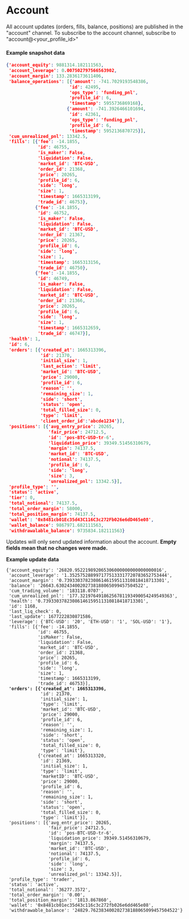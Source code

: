 # Account

All account updates (orders, fills, balance, positions) are published in the "account" channel. To subscribe to the account channel, subscribe to "account@\<your\_profile\_id>"

#### Example snapshot data

```json
{'account_equity': 9881314.182111563,
 'account_leverage': 0.007502797566563902,
 'account_margin': 133.2836173611406,
 'balance_operations': [{'amount': -741.7029193548386,
                        'id': 42495,
                        'ops_type': 'funding_pnl',
                        'profile_id': 6,
                        'timestamp': 5955736869168},
                       {'amount': -741.3926466101694,
                        'id': 42361,
                        'ops_type': 'funding_pnl',
                        'profile_id': 6,
                        'timestamp': 5952136870725}],
 'cum_unrealized_pnl': 13342.5,
 'fills': [{'fee': -14.1855,
            'id': 46755,
            'is_maker': False,
            'liquidation': False,
            'market_id': 'BTC-USD',
            'order_id': 21368,
            'price': 20265,
            'profile_id': 6,
            'side': 'long',
            'size': 1,
            'timestamp': 1665313199,
            'trade_id': 46753},
           {'fee': -14.1855,
            'id': 46752,
            'is_maker': False,
            'liquidation': False,
            'market_id': 'BTC-USD',
            'order_id': 21367,
            'price': 20265,
            'profile_id': 6,
            'side': 'long',
            'size': 1,
            'timestamp': 1665313156,
            'trade_id': 46750},
           {'fee': -14.1855,
            'id': 46749,
            'is_maker': False,
            'liquidation': False,
            'market_id': 'BTC-USD',
            'order_id': 21366,
            'price': 20265,
            'profile_id': 6,
            'side': 'long',
            'size': 1,
            'timestamp': 1665312659,
            'trade_id': 46747}],
 'health': 1,
 'id': 6,
 'orders': [{'created_at': 1665313396,
             'id': 21370,
             'initial_size': 1,
             'last_action': 'limit',
             'market_id': 'BTC-USD',
             'price': 29000,
             'profile_id': 6,
             'reason': '',
             'remaining_size': 1,
             'side': 'short',
             'status': 'open',
             'total_filled_size': 0,
             'type': 'limit',
             'client_order_id':'abcde1234'}],
 'positions': [{'avg_entry_price': 20265,
                'fair_price': 24712.5,
                'id': 'pos-BTC-USD-tr-6',
                'liquidation_price': 39349.51456310679,
                'margin': 74137.5,
                'market_id': 'BTC-USD',
                'notional': 74137.5,
                'profile_id': 6,
                'side': 'long',
                'size': 3,
                'unrealized_pnl': 13342.5}],
 'profile_type': '',
 'status': 'active',
 'tier': 0,
 'total_notional': 74137.5,
 'total_order_margin': 58000,
 'total_position_margin': 74137.5,
 'wallet': '0x8481cb01Ec35d43C116C3c272Fb026e6dD465e08',
 'wallet_balance': 9867971.682111563,
 'withdrawalable_balance': 9735834.182111563}
```



Updates will only send updated information about the account. **Empty fields mean that no changes were made.**&#x20;

**Example update data**

<pre class="language-json"><code class="lang-json">{'account_equity': '26820.952219892065306000000000000000016',
 'account_leverage': '1.3525752889971775133317720783652753444',
 'account_margin': '0.73933037823086146159511310818418713301',
 'balance': '26643.630243400202738188065099457504522',
 'cum_trading_volume': '183118.0707',
 'cum_unrealized_pnl': '177.32197649186256781193490054249549363',
 'health': '0.73933037823086146159511310818418713301',
 'id': 1168,
 'last_liq_check': 0,
 'last_update': 1677222830871586,
 'leverage': {'BTC-USD': '20', 'ETH-USD': '1', 'SOL-USD': '1'},
 'fills': [{'fee': -14.1855,
            'id': 46755,
            'isMaker': False,
            'liquidation': False,
            'market_id': 'BTC-USD',
            'order_id': 21368,
            'price': 20265,
            'profile_id': 6,
            'side': 'long',
            'size': 1,
            'timestamp': 1665313199,
            'trade_id': 46753}],
<strong> 'orders': [{'created_at': 1665313396,
</strong>             'id': 21370,
             'initial_size': 1,
             'type': 'limit',
             'market_id': 'BTC-USD',
             'price': 29000,
             'profile_id': 6,
             'reason': '',
             'remaining_size': 1,
             'side': 'short',
             'status': 'open',
             'total_filled_size': 0,
             'type': 'limit'},
            {'created_at': 1665313320,
             'id': 21369,
             'initial_size': 1,
             'type': 'limit',
             'marketID': 'BTC-USD',
             'price': 29000,
             'profile_id': 6,
             'reason': '',
             'remaining_size': 1,
             'side': 'short',
             'status': 'open',
             'total_filled_size': 0,
             'type': 'limit'}],
 'positions': [{'avg_entr_price': 20265,
                'fair_price': 24712.5,
                'id': 'pos-BTC-USD-tr-6',
                'liquidation_price': 39349.51456310679,
                'margin': 74137.5,
                'market_id': 'BTC-USD',
                'notional': 74137.5,
                'profile_id': 6,
                'side': 'long',
                'size': 3,
                'unrealized_pnl': 13342.5}],
 'profile_type': 'trader',
 'status': 'active',
 'total_notional': '36277.3572',
 'total_order_margin': '0.00',
 'total_position_margin': '1813.867860',
 'wallet': '0x8481cb01ec35d43c116c3c272fb026e6dd465e08',
 'withdrawable_balance': '24829.762383400202738188065099457504522'}
</code></pre>
